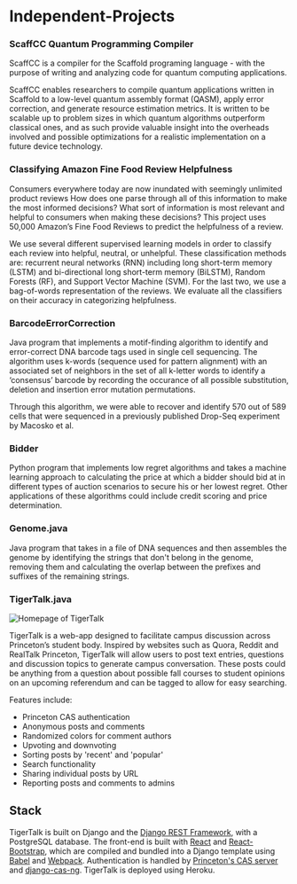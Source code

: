 # Independent-Projects

### ScaffCC Quantum Programming Compiler
ScaffCC is a compiler for the Scaffold programing language - with the purpose of writing and analyzing code for quantum computing applications.

ScaffCC enables researchers to compile quantum applications written in Scaffold to a low-level quantum assembly format (QASM), apply error correction, and generate resource estimation metrics. It is written to be scalable up to problem sizes in which quantum algorithms outperform classical ones, and as such provide valuable insight into the overheads involved and possible optimizations for a realistic implementation on a future device technology.

### Classifying Amazon Fine Food Review Helpfulness

Consumers everywhere today are now inundated with seemingly unlimited product reviews  How does one parse through all of this information to make the most informed decisions? What sort of information is most relevant and helpful to consumers when making these decisions? This project uses 50,000 Amazon’s Fine Food Reviews to predict the helpfulness of a review. 

We use several different supervised learning models in order to classify each review into helpful, neutral, or unhelpful. These classification methods are: recurrent neural networks (RNN) including long short-term memory (LSTM) and bi-directional long short-term memory (BiLSTM), Random Forests (RF), and Support Vector Machine (SVM). For the last two, we use a bag-of-words representation of the reviews. We evaluate all the classifiers on their accuracy in categorizing helpfulness.


### BarcodeErrorCorrection  

Java program that implements a motif-finding algorithm to identify and error-correct DNA barcode tags used in single cell sequencing. The algorithm uses k-words (sequence used for pattern alignment) with an associated set of neighbors in the set of all k-letter words to identify a ‘consensus’ barcode by recording the occurance of all possible substitution, deletion and insertion error mutation permutations.  

Through this algorithm, we were able to recover and identify 570 out of 589 cells that were sequenced in a previously published Drop-Seq experiment by Macosko et al. 

### Bidder

Python program that implements low regret algorithms and takes a machine learning approach to calculating the price at which a bidder should bid at in different types of auction scenarios to secure his or her lowest regret. Other applications of these algorithms could include credit scoring and price determination. 

### Genome.java

Java program that takes in a file of DNA sequences and then assembles the genome by identifying the strings that don't belong in the genome, removing them and calculating the overlap between the prefixes and suffixes of the remaining strings. 

### TigerTalk.java

![Homepage of TigerTalk](images/main.png)

TigerTalk is a web-app designed to facilitate campus discussion across Princeton’s student body. Inspired by websites such as Quora, Reddit and RealTalk Princeton, TigerTalk will allow users to post text entries, questions and discussion topics to generate campus conversation. These posts could be anything from a question about possible fall courses to student opinions on an upcoming referendum and can be tagged to allow for easy searching.

Features include:
* Princeton CAS authentication
* Anonymous posts and comments
* Randomized colors for comment authors 
* Upvoting and downvoting
* Sorting posts by 'recent' and 'popular'
* Search functionality
* Sharing individual posts by URL
* Reporting posts and comments to admins

## Stack

TigerTalk is built on Django and the [Django REST Framework](http://www.django-rest-framework.org/), with a PostgreSQL database. The front-end is built with [React](https://reactjs.org/) and [React-Bootstrap](https://react-bootstrap.github.io/), which are compiled and bundled into a Django template using [Babel](https://babeljs.io/) and [Webpack](https://webpack.js.org/). Authentication is handled by [Princeton's CAS server](https://csguide.cs.princeton.edu/publishing/cas) and [django-cas-ng](https://github.com/mingchen/django-cas-ng). TigerTalk is deployed using Heroku.
